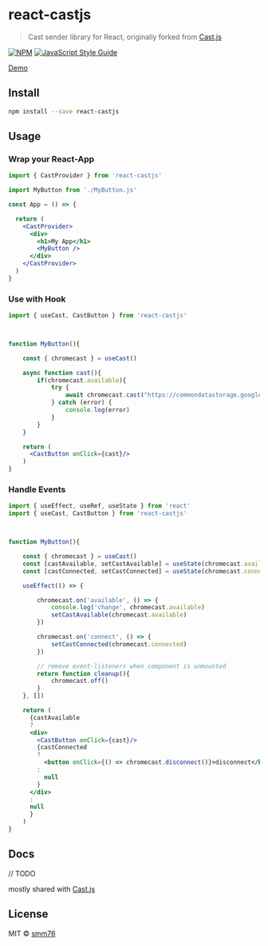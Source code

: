 # react-castjs

> Cast sender library for React, originally forked from [Cast.js](https://github.com/castjs/castjs)


[![NPM](https://img.shields.io/npm/v/react-castjs.svg)](https://www.npmjs.com/package/react-castjs) [![JavaScript Style Guide](https://img.shields.io/badge/code_style-standard-brightgreen.svg)](https://standardjs.com)


[Demo](https://smm76.github.io/react-castjs/)
## Install

```bash
npm install --save react-castjs
```

## Usage

### Wrap your React-App

```jsx
import { CastProvider } from 'react-castjs'

import MyButton from './MyButton.js'

const App = () => {

  return (
    <CastProvider>
      <div>
        <h1>My App</h1>
        <MyButton />
      </div>
    </CastProvider>
  )
}
```

### Use with Hook

```jsx
import { useCast, CastButton } from 'react-castjs'



function MyButton(){

    const { chromecast } = useCast()

    async function cast(){
        if(chromecast.available){
            try {
                await chromecast.cast("https://commondatastorage.googleapis.com/gtv-videos-bucket/sample/Sintel.mp4", {})
            } catch (error) {
                console.log(error)
            }
        }
    }

    return (
      <CastButton onClick={cast}/>
    )
}
```

### Handle Events

```jsx
import { useEffect, useRef, useState } from 'react'
import { useCast, CastButton } from 'react-castjs'



function MyButton(){

    const { chromecast } = useCast()
    const [castAvailable, setCastAvailable] = useState(chromecast.available)
    const [castConnected, setCastConnected] = useState(chromecast.connected)

    useEffect(() => {

        chromecast.on('available', () => {
            console.log('change', chromecast.available)
            setCastAvailable(chromecast.available)
        })

        chromecast.on('connect', () => {
            setCastConnected(chromecast.connected)
        })

        // remove event-listeners when component is unmounted
        return function cleanup(){
            chromecast.off()
        }
    }, [])

    return (
      {castAvailable
      ?
      <div>
        <CastButton onClick={cast}/>
        {castConnected
        ?
          <button onClick={() => chromecast.disconnect()}>disconnect</button>
        :
          null
        }
      </div>
      :
      null
      }
    )
}
```

## Docs

// TODO

mostly shared with [Cast.js](https://github.com/castjs/castjs)

## License

MIT © [smm76](https://github.com/smm76)
